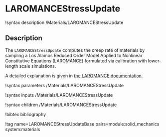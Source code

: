 # LAROMANCEStressUpdate

!syntax description /Materials/LAROMANCEStressUpdate

## Description

The `LAROMANCEStressUpdate` computes the creep rate of materials by sampling a Los
Alamos Reduced Order Model Applied to Nonlinear Constitutive Equations (LAROMANCE)
formulated via calibration with lower-length scale simulations.

A detailed explanation is given in [the LAROMANCE documentation](/LAROMANCE.md).

!syntax parameters /Materials/LAROMANCEStressUpdate

!syntax inputs /Materials/LAROMANCEStressUpdate

!syntax children /Materials/LAROMANCEStressUpdate

!bibtex bibliography

!tag name=LAROMANCEStressUpdateBase pairs=module:solid_mechanics system:materials
